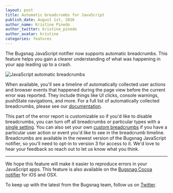 ```yaml
---
layout: post
title: Automatic breadcrumbs for JavaScript
publish_date: August 1st, 2016
author_name: Kristine Pinedo
author_twitter: kristine_pinedo
author_avatar: kristine
categories: features
---
```


The Bugsnag JavaScript notifier now supports automatic breadcrumbs. This feature helps you gain a clearer understanding of what was happening in your app leading up to a crash.

![JavaScript automatic breadcrumbs](/img/posts/js-auto-breadcrumbs.png)

When available, you'll see a timeline of automatically collected user actions and browser events that happened during the page view before the current error was reported. They include things like UI clicks, console warnings, pushState navigations, and more. For a full list of automatically collected breadcrumbs, please see our [documentation](https://docs.bugsnag.com/platforms/browsers/#leaving-breadcrumbs).

This part of the error report is customizable so if you'd like to disable breadcrumbs, you can turn off all breadcrumbs or particular types with a [single setting](https://docs.bugsnag.com/platforms/browsers/configuration-options/#autobreadcrumbs). You can also set your own [custom breadcrumbs](https://docs.bugsnag.com/platforms/browsers/#attaching-custom-breadcrumbs) if you have a particular user action or event you'd like to see in the breadcrumb timeline. Breadcrumbs are available in the newest version of the Bugsnag JavaScript notifier, so you'll need to opt-in to version 3 for access to it. We'd love to hear your feedback so reach out to let us know what you think.  

---

We hope this feature will make it easier to reproduce errors in your JavaScript apps. This feature is also available on the [Bugsnag Cocoa notifier](https://docs.bugsnag.com/platforms/ios/#logging-breadcrumbs) for iOS and OSX.

To keep up with the latest from the Bugsnag team, follow us on [Twitter](https://twitter.com/bugsnag).

